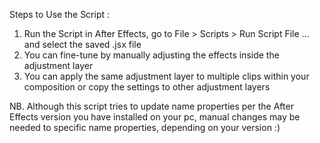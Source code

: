 Steps to Use the Script :
1. Run the Script in After Effects, go to File > Scripts > Run Script File ... and select the saved .jsx file
2. You can fine-tune by manually adjusting the effects inside the adjustment layer
3. You can apply the same adjustment layer to multiple clips within your composition or copy the settings to other adjustment layers

NB. Although this script tries to update name properties per the After Effects version you have installed on your pc, manual changes may be needed to specific name properties, depending on your version :)
